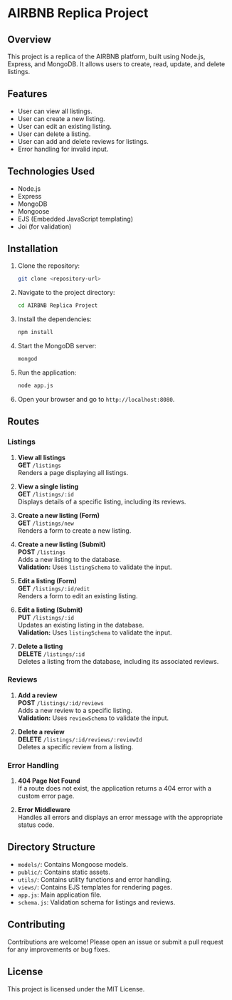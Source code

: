 # AIRBNB Replica Project

## Overview
This project is a replica of the AIRBNB platform, built using Node.js, Express, and MongoDB. It allows users to create, read, update, and delete listings.

## Features
- User can view all listings.
- User can create a new listing.
- User can edit an existing listing.
- User can delete a listing.
- User can add and delete reviews for listings.
- Error handling for invalid input.

## Technologies Used
- Node.js
- Express
- MongoDB
- Mongoose
- EJS (Embedded JavaScript templating)
- Joi (for validation)

## Installation
1. Clone the repository:
   ```bash
   git clone <repository-url>
   ```
2. Navigate to the project directory:
   ```bash
   cd AIRBNB Replica Project
   ```
3. Install the dependencies:
   ```bash
   npm install
   ```
4. Start the MongoDB server:
   ```bash
   mongod
   ```
5. Run the application:
   ```bash
   node app.js
   ```
6. Open your browser and go to `http://localhost:8080`.

## Routes

### Listings
1. **View all listings**  
   **GET** `/listings`  
   Renders a page displaying all listings.

2. **View a single listing**  
   **GET** `/listings/:id`  
   Displays details of a specific listing, including its reviews.

3. **Create a new listing (Form)**  
   **GET** `/listings/new`  
   Renders a form to create a new listing.

4. **Create a new listing (Submit)**  
   **POST** `/listings`  
   Adds a new listing to the database.  
   **Validation:** Uses `listingSchema` to validate the input.

5. **Edit a listing (Form)**  
   **GET** `/listings/:id/edit`  
   Renders a form to edit an existing listing.

6. **Edit a listing (Submit)**  
   **PUT** `/listings/:id`  
   Updates an existing listing in the database.  
   **Validation:** Uses `listingSchema` to validate the input.

7. **Delete a listing**  
   **DELETE** `/listings/:id`  
   Deletes a listing from the database, including its associated reviews.

### Reviews
1. **Add a review**  
   **POST** `/listings/:id/reviews`  
   Adds a new review to a specific listing.  
   **Validation:** Uses `reviewSchema` to validate the input.

2. **Delete a review**  
   **DELETE** `/listings/:id/reviews/:reviewId`  
   Deletes a specific review from a listing.

### Error Handling
1. **404 Page Not Found**  
   If a route does not exist, the application returns a 404 error with a custom error page.

2. **Error Middleware**  
   Handles all errors and displays an error message with the appropriate status code.

## Directory Structure
- `models/`: Contains Mongoose models.
- `public/`: Contains static assets.
- `utils/`: Contains utility functions and error handling.
- `views/`: Contains EJS templates for rendering pages.
- `app.js`: Main application file.
- `schema.js`: Validation schema for listings and reviews.

## Contributing
Contributions are welcome! Please open an issue or submit a pull request for any improvements or bug fixes.

## License
This project is licensed under the MIT License.